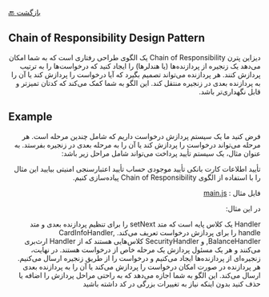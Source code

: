 [🔙 بازگشت](../readme.md)

## Chain of Responsibility Design Pattern

<div align="right" dir="rtl">

دیزاین پترن Chain of Responsibility یک الگوی طراحی رفتاری است که به شما امکان می‌دهد یک زنجیره از پردازنده‌ها (یا هندلرها) را ایجاد کنید که درخواست‌ها را به ترتیب پردازش کنند. هر پردازنده می‌تواند تصمیم بگیرد که آیا درخواست را پردازش کند یا آن را به پردازنده بعدی در زنجیره منتقل کند. این الگو به شما کمک می‌کند که کدتان تمیزتر و قابل نگهداری‌تر باشد.


</div>

## Example

<div align="right" dir="rtl">

فرض کنید ما یک سیستم پردازش درخواست داریم که شامل چندین مرحله است. هر مرحله می‌تواند درخواست را پردازش کند یا آن را به مرحله بعدی در زنجیره بفرستد. به عنوان مثال، یک سیستم تأیید پرداخت می‌تواند شامل مراحل زیر باشد:

تأیید اطلاعات کارت بانکی
تأیید موجودی حساب
تأیید اعتبارسنجی امنیتی
بیایید این مثال را با استفاده از الگوی Chain of Responsibility پیاده‌سازی کنیم.

فایل مثال : [main.js](./main.js)

در این مثال:

Handler یک کلاس پایه است که متد setNext را برای تنظیم پردازنده بعدی و متد handle را برای پردازش درخواست تعریف می‌کند.
CardInfoHandler, BalanceHandler, و SecurityHandler کلاس‌هایی هستند که از Handler ارث‌بری می‌کنند و هر یک مسئول پردازش یک مرحله خاص از درخواست هستند.
در نهایت، زنجیره‌ای از پردازنده‌ها ایجاد می‌کنیم و درخواست را از طریق زنجیره ارسال می‌کنیم. هر پردازنده در صورت امکان درخواست را پردازش می‌کند یا آن را به پردازنده بعدی ارسال می‌کند.
این الگو به شما اجازه می‌دهد که به راحتی مراحل پردازش را اضافه یا حذف کنید بدون اینکه نیاز به تغییرات بزرگی در کد داشته باشید

</div>
